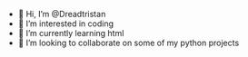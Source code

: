 - 👋 Hi, I’m @Dreadtristan
- 👀 I’m interested in coding
- 🌱 I’m currently learning html
- 💞️ I’m looking to collaborate on some of my python projects


<!---
Dreadtristan/Dreadtristan is a ✨ special ✨ repository because its `README.md` (this file) appears on your GitHub profile.
You can click the Preview link to take a look at your changes.
--->
